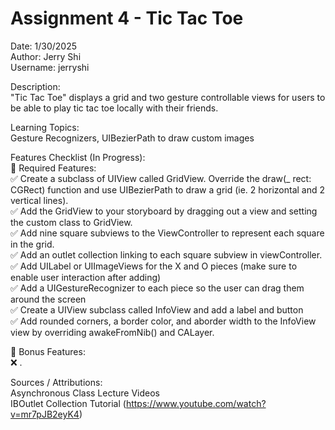 # Assignment 4 - Tic Tac Toe  
Date: 1/30/2025  
Author: Jerry Shi  
Username: jerryshi  

Description:  
"Tic Tac Toe" displays a grid and two gesture controllable views for users to be able to play tic tac toe locally with their friends.  

Learning Topics:  
Gesture Recognizers, UIBezierPath to draw custom images  

Features Checklist (In Progress):  
📝 Required Features:  
✅ Create a subclass of UIView called GridView. Override the draw(_ rect: CGRect) function and use UIBezierPath to draw a grid (ie. 2 horizontal and 2 vertical lines).  
✅ Add the GridView to your storyboard by dragging out a view and setting the custom class to GridView.  
✅ Add nine square subviews to the ViewController to represent each square in the grid.  
✅ Add an outlet collection linking to each square subview in viewController.
✅ Add UILabel or UIImageViews for the X and O pieces (make sure to enable user interaction after adding)  
✅ Add a UIGestureRecognizer to each piece so the user can drag them around the screen  
✅ Create a UIView subclass called InfoView and add a label and button  
✅ Add rounded corners, a border color, and aborder width to the InfoView view by overriding awakeFromNib() and CALayer.  



🌟 Bonus Features:  
❌ .  

Sources / Attributions:  
Asynchronous Class Lecture Videos  
IBOutlet Collection Tutorial (https://www.youtube.com/watch?v=mr7pJB2eyK4)  
